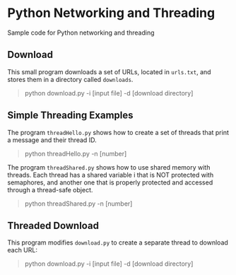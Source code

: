 # Python Networking and Threading

Sample code for Python networking and threading

## Download

This small program downloads a set of URLs, located in `urls.txt`, and
stores them in a directory called `downloads`.

> python download.py -i [input file] -d [download directory]

## Simple Threading Examples

The program `threadHello.py` shows how to create a set of threads that
print a message and their thread ID.

> python threadHello.py -n [number]

The program `threadShared.py` shows how to use shared memory with
threads.  Each thread has a shared variable i that is NOT protected
with semaphores, and another one that is properly protected and
accessed through a thread-safe object.

> python threadShared.py -n [number]

## Threaded Download

This program modifies `download.py` to create a separate thread to
download each URL:

> python download.py -i [input file] -d [download directory]
